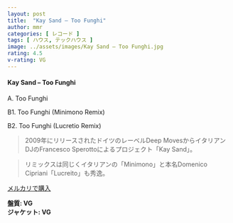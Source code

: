 ```yaml
---
layout: post
title:  "Kay Sand – Too Funghi"
author: mmr
categories: [ レコード ]
tags: [ ハウス, テックハウス ]
image: ../assets/images/Kay Sand – Too Funghi.jpg
rating: 4.5
v-rating: VG
---
```


#### Kay Sand – Too Funghi

A. Too Funghi

B1. Too Funghi (Minimono Remix)

B2. Too Funghi (Lucretio Remix)

> 2009年にリリースされたドイツのレーベルDeep MovesからイタリアンDJのFrancesco Sperottoによるプロジェクト「Kay Sand」。

> リミックスは同じくイタリアンの「Minimono」と本名Domenico Cipriani「Lucreito」も秀逸。



[メルカリで購入](https://jp.mercari.com/item/m63658613527)


<div class="mt-4 mb-4 d-flex align-items-center">
<strong class="mr-1">盤質: VG</strong>
</div>
<div class="mt-4 mb-4 d-flex align-items-center">
<strong class="mr-1">ジャケット: VG</strong>
</div>
